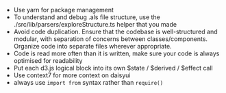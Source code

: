 - Use yarn for package management
- To understand and debug .als file structure, use the ./src/lib/parsers/exploreStructure.ts helper that you made
- Avoid code duplication. Ensure that the codebase is well-structured and modular, with separation of concerns between classes/components. Organize code into separate files wherever appropriate.
- Code is read more often than it is written, make sure your code is always optimised for readability
- Put each d3.js logical block into its own $state / $derived / $effect call
- Use context7 for more context on daisyui
- always use `import from` syntax rather than `require()`
